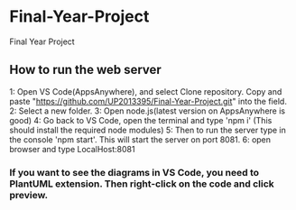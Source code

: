 # Final-Year-Project
Final Year Project

## How to run the web server

1: Open VS Code(AppsAnywhere), and select Clone repository. Copy and paste "https://github.com/UP2013395/Final-Year-Project.git" into the field.
2: Select a new folder.
3: Open node.js(latest version on AppsAnywhere is good)
4: Go back to VS Code, open the terminal and type 'npm i' (This should install the required node modules)
5: Then to run the server type in the console 'npm start'. This will start the server on port 8081.
6: open browser and type LocalHost:8081

### If you want to see the diagrams in VS Code, you need to PlantUML extension. Then right-click on the code and click preview.